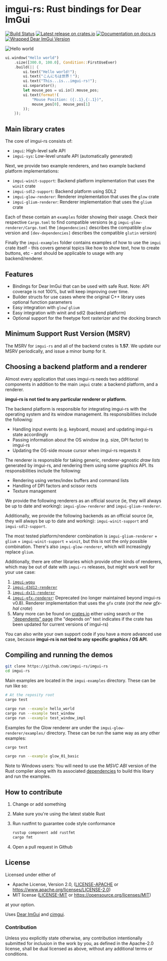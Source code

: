 # imgui-rs: Rust bindings for Dear ImGui

[![Build Status](https://github.com/imgui-rs/imgui-rs/workflows/ci/badge.svg)](https://github.com/imgui-rs/imgui-rs/actions)
[![Latest release on crates.io](https://img.shields.io/crates/v/imgui.svg)](https://crates.io/crates/imgui)
[![Documentation on docs.rs](https://docs.rs/imgui/badge.svg)](https://docs.rs/imgui)
[![Wrapped Dear ImGui Version](https://img.shields.io/badge/Dear%20ImGui%20Version-1.86.0-blue.svg)](https://github.com/ocornut/imgui)

![Hello world](hello_world.png)

```rust
ui.window("Hello world")
    .size([300.0, 100.0], Condition::FirstUseEver)
    .build(|| {
        ui.text("Hello world!");
        ui.text("こんにちは世界！");
        ui.text("This...is...imgui-rs!");
        ui.separator();
        let mouse_pos = ui.io().mouse_pos;
        ui.text(format!(
            "Mouse Position: ({:.1},{:.1})",
            mouse_pos[0], mouse_pos[1]
        ));
    });
```

## Main library crates

The core of imgui-rs consists of:

- `imgui`: High-level safe API
- `imgui-sys`: Low-level unsafe API (automatically generated)

Next, we provide two example renderers, and two example backend platform implementations:

- `imgui-winit-support`: Backend platform implementation that uses the `winit` crate
- `imgui-sdl2-support`: Backend platform using SDL2
- `imgui-glow-renderer`: Renderer implementation that uses the `glow` crate
- `imgui-glium-renderer`: Renderer implementation that uses the `glium` crate

Each of these contain an `examples` folder showing their usage. Check
their respective `Cargo.toml` to find compatible versions (e.g
`imgui-glow-renderer/Cargo.toml` the `[dependencies]` describes the
compatible `glow` version and `[dev-dependencies]` describes the
compatible `glutin` version)

Finally the `imgui-examples` folder contains examples of how to use
the `imgui` crate itself - this covers general topics like how to show
text, how to create buttons, etc - and should be applicable to usage
with any backend/renderer.

## Features

- Bindings for Dear ImGui that can be used with safe Rust. Note: API coverage
  is not 100%, but will keep improving over time.
- Builder structs for use cases where the original C++ library uses optional
  function parameters
- Easy integration with `glow`/ `glium`
- Easy integration with winit and sdl2 (backend platform)
- Optional support for the freetype font rasterizer and the docking branch

## Minimum Support Rust Version (MSRV)

The MSRV for `imgui-rs` and all of the backend crates is **1.57**. We update our MSRV periodically, and issue a minor bump for it.

## Choosing a backend platform and a renderer

Almost every application that uses imgui-rs needs two additional components in
addition to the main `imgui` crate: a backend platform, and a renderer.

**imgui-rs is not tied to any particular renderer or platform.**

The backend platform is responsible for integrating imgui-rs with the operating
system and its window management. Its responsibilities include the following:

- Handling input events (e.g. keyboard, mouse) and updating imgui-rs state
  accordingly
- Passing information about the OS window (e.g. size, DPI factor) to imgui-rs
- Updating the OS-side mouse cursor when imgui-rs requests it

The renderer is responsible for taking generic, renderer-agnostic _draw lists_
generated by imgui-rs, and rendering them using some graphics API. Its
responsibilities include the following:

- Rendering using vertex/index buffers and command lists
- Handling of DPI factors and scissor rects
- Texture management

We provide the following renderers as an official source (ie, they will always be up to date and working): `imgui-glow-renderer` and `imgui-glium-renderer`.

Additionally, we provide the following backends as an official source (ie, they will always be up to date and working): `imgui-winit-support` and `imgui-sdl2-support`.

The most tested platform/renderer combination is `imgui-glium-renderer` +
 `glium` + `imgui-winit-support` + `winit`, but this is not the only possible
 combination. There's also `imgui-glow-renderer`, which will increasingly replace
`glium`.

Additionally, there are other libraries which provide other kinds of renderers, which may be out of date with `imgui-rs` releases, but might work well for your use case:

 1. [`imgui-wgpu`](https://github.com/Yatekii/imgui-wgpu-rs)
 2. [`imgui-d3d12-renderer`](https://github.com/curldivergence/imgui-d3d12-renderer)
 3. [`imgui-dx11-renderer`](https://github.com/veykril/imgui-dx11-renderer)
 4. [`imgui-gfx-renderer`](https://github.com/imgui-rs/imgui-gfx-renderer): Deprecated (no longer maintained beyond imgui-rs v0.8). Renderer implementation that uses the `gfx` crate (_not the new gfx-hal crate_)
 5. Many more can be found on [crates.io](https://crates.io) either using search or the ["dependents" page](https://crates.io/crates/imgui/reverse_dependencies) (the "depends on" text indicates if the crate has been updated for current versions of imgui-rs)


You can also write your own support code if you have a more advanced use case, because **imgui-rs is not tied to any specific graphics / OS API**.

## Compiling and running the demos

```bash
git clone https://github.com/imgui-rs/imgui-rs
cd imgui-rs
```

Main examples are located in the `imgui-examples` directory. These can be run like so:

```bash
# At the reposity root
cargo test

cargo run --example hello_world
cargo run --example test_window
cargo run --example test_window_impl
```

Examples for the Glow renderer are under the `imgui-glow-renderer/examples/` directory.
These can be run the same way as any other examples:

```bash
cargo test

cargo run --example glow_01_basic
```

Note to Windows users: You will need to use the _MSVC ABI_ version of the Rust
compiler along with its associated
[dependencies](https://www.rust-lang.org/en-US/downloads.html#win-foot) to
build this libary and run the examples.

## How to contribute

1. Change or add something
2. Make sure you're using the latest stable Rust
3. Run rustfmt to guarantee code style conformance

   ```bash
   rustup component add rustfmt
   cargo fmt
   ```

4. Open a pull request in Github

## License

Licensed under either of

- Apache License, Version 2.0, ([LICENSE-APACHE](LICENSE-APACHE) or https://www.apache.org/licenses/LICENSE-2.0)
- MIT license ([LICENSE-MIT](LICENSE-MIT) or https://opensource.org/licenses/MIT)

at your option.

Uses [Dear ImGui](https://github.com/ocornut/imgui) and
[cimgui](https://github.com/cimgui/cimgui).

### Contribution

Unless you explicitly state otherwise, any contribution intentionally submitted
for inclusion in the work by you, as defined in the Apache-2.0 license, shall
be dual licensed as above, without any additional terms or conditions.
